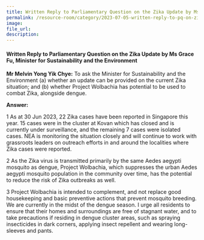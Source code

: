 ```yaml
---  
title: Written Reply to Parliamentary Question on the Zika Update by Ms Grace Fu, Minister for Sustainability and the Environment
permalink: /resource-room/category/2023-07-05-written-reply-to-pq-on-zika-update
image:  
file_url:  
description:  
---  
```

#### Written Reply to Parliamentary Question on the Zika Update by Ms Grace Fu, Minister for Sustainability and the Environment

**Mr Melvin Yong Yik Chye:** To ask the Minister for Sustainability and the Environment (a) whether an update can be provided on the current Zika situation; and (b) whether Project Wolbachia has potential to be used to combat Zika, alongside dengue.

**Answer:**

1 As at 30 Jun 2023, 22 Zika cases have been reported in Singapore this year. 15 cases were in the cluster at Kovan which has closed and is currently under surveillance, and the remaining 7 cases were isolated cases. NEA is monitoring the situation closely and will continue to work with grassroots leaders on outreach efforts in and around the localities where Zika cases were reported.    

2 As the Zika virus is transmitted primarily by the same Aedes aegypti mosquito as dengue, Project Wolbachia, which suppresses the urban Aedes aegypti mosquito population in the community over time, has the potential to reduce the risk of Zika outbreaks as well. 

3 Project Wolbachia is intended to complement, and not replace good housekeeping and basic preventive actions that prevent mosquito breeding. We are currently in the midst of the dengue season.  I urge all residents to ensure that their homes and surroundings are free of stagnant water, and to take precautions if residing in dengue cluster areas, such as spraying insecticides in dark corners, applying insect repellent and wearing long-sleeves and pants.
